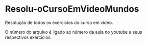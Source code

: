 # Resolu-oCursoEmVideoMundos
Resolução de todos os exercicios do curso em video.

O número do arquivo é ligado ao número da aula no youtube e seus respectivos exercicios. 
